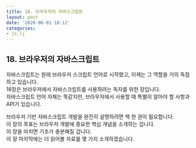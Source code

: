 ```yaml
---
title: 18. 브라우저의 자바스크립트
layout: post
date: '2020-06-01 18:12'
categories:
- js_lj
---
```


## 18. 브라우저의 자바스크립트

자바스크립트는 원래 브라우저 스크립트 언어로 시작했고, 이제는 그 역할을 거의 독점하고 있습니다.  
18장은 브라우저에서 자바스크립트를 사용하려는 독자를 위한 장입니다.  
자바스크립트 언어 자체는 똑같지만, 브라우저에서 사용할 때 특별히 알아야 할 사항과 API가 있습니다.  

브라우저 기반 자바스크립트 개발을 완전히 설명하려면 책 한 권이 필요합니다.  
이 장의 목표는 브라우저 개발에 중요한 핵심 개념을 소개하는 겁니다.  
이 장을 마치면 기초가 충분해질 겁니다.  
이 장 마지막에는 더 읽어볼 자료를 몇 가지 소개하겠습니다.


